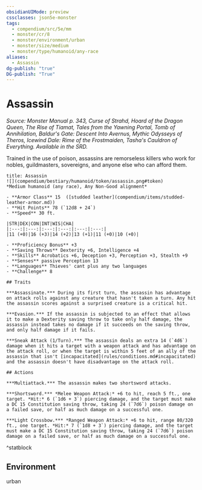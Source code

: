 ```yaml
---
obsidianUIMode: preview
cssclasses: json5e-monster
tags:
  - compendium/src/5e/mm
  - monster/cr/8
  - monster/environment/urban
  - monster/size/medium
  - monster/type/humanoid/any-race
aliases:
  - Assassin
dg-publish: "true"
DG-publish: "True"
---
```

# Assassin
*Source: Monster Manual p. 343, Curse of Strahd, Hoard of the Dragon Queen, The Rise of Tiamat, Tales from the Yawning Portal, Tomb of Annihilation, Baldur's Gate: Descent Into Avernus, Mythic Odysseys of Theros, Icewind Dale: Rime of the Frostmaiden, Tasha's Cauldron of Everything. Available in the SRD.*  

Trained in the use of poison, assassins are remorseless killers who work for nobles, guildmasters, sovereigns, and anyone else who can afford them.

```ad-statblock
title: Assassin
![](compendium/bestiary/humanoid/token/assassin.png#token)
*Medium humanoid (any race), Any Non-Good alignment*

- **Armor Class** 15  ([studded leather](compendium/items/studded-leather-armor.md))
- **Hit Points** 78 (`12d8 + 24`)
- **Speed** 30 ft.

|STR|DEX|CON|INT|WIS|CHA|
|:---:|:---:|:---:|:---:|:---:|:---:|
|11 (+0)|16 (+3)|14 (+2)|13 (+1)|11 (+0)|10 (+0)|

- **Proficiency Bonus** +3
- **Saving Throws** Dexterity +6, Intelligence +4
- **Skills** Acrobatics +6, Deception +3, Perception +3, Stealth +9
- **Senses** passive Perception 13
- **Languages** Thieves' cant plus any two languages
- **Challenge** 8

## Traits

***Assassinate.*** During its first turn, the assassin has advantage on attack rolls against any creature that hasn't taken a turn. Any hit the assassin scores against a surprised creature is a critical hit.

***Evasion.*** If the assassin is subjected to an effect that allows it to make a Dexterity saving throw to take only half damage, the assassin instead takes no damage if it succeeds on the saving throw, and only half damage if it fails.

***Sneak Attack (1/Turn).*** The assassin deals an extra 14 (`4d6`) damage when it hits a target with a weapon attack and has advantage on the attack roll, or when the target is within 5 feet of an ally of the assassin that isn't [incapacitated](rules/conditions.md#incapacitated) and the assassin doesn't have disadvantage on the attack roll.

## Actions

***Multiattack.*** The assassin makes two shortsword attacks.

***Shortsword.*** *Melee Weapon Attack:* +6 to hit, reach 5 ft., one target. *Hit:* 6 (`1d6 + 3`) piercing damage, and the target must make a DC 15 Constitution saving throw, taking 24 (`7d6`) poison damage on a failed save, or half as much damage on a successful one.

***Light Crossbow.*** *Ranged Weapon Attack:* +6 to hit, range 80/320 ft., one target. *Hit:* 7 (`1d8 + 3`) piercing damage, and the target must make a DC 15 Constitution saving throw, taking 24 (`7d6`) poison damage on a failed save, or half as much damage on a successful one.
```
^statblock

## Environment

urban